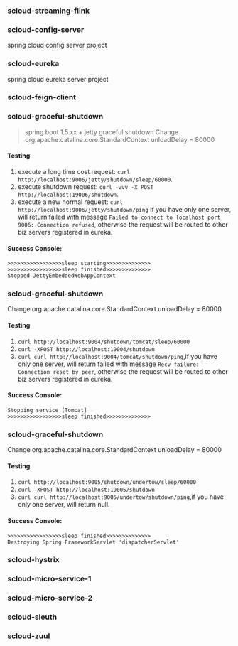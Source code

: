### scloud-streaming-flink


### scloud-config-server
spring cloud config server project


### scloud-eureka
spring cloud eureka server project


### scloud-feign-client


### scloud-graceful-shutdown
 > spring boot 1.5.xx + jetty graceful shutdown
 > Change org.apache.catalina.core.StandardContext unloadDelay = 80000

#### Testing
1. execute a long time cost request: `curl http://localhost:9006/jetty/shutdown/sleep/60000`.
2. execute shutdown request: `curl -vvv -X POST http://localhost:19006/shutdown`.
3. execute a new normal request: `curl http://localhost:9006/jetty/shutdown/ping` if you have only one server, will return failed with message `Failed to connect to localhost port 9006: Connection refused`, otherwise the request will be routed to other biz servers registered in eureka.

#### Success Console:
```
>>>>>>>>>>>>>>>>>sleep starting>>>>>>>>>>>>>>
>>>>>>>>>>>>>>>>>sleep finished>>>>>>>>>>>>>>
Stopped JettyEmbeddedWebAppContext
```


### scloud-graceful-shutdown
Change org.apache.catalina.core.StandardContext unloadDelay = 80000

#### Testing
1. `curl http://localhost:9004/shutdown/tomcat/sleep/60000`
2. `curl -XPOST http://localhost:19004/shutdown`
3. `curl curl http://localhost:9004/tomcat/shutdown/ping`,if you have only one server, will return failed with message `Recv failure: Connection reset by peer`, otherwise the request will be routed to other biz servers registered in eureka.

#### Success Console:
```>>>>>>>>>>>>>>>>>sleep starting>>>>>>>>>>>>>>
Stopping service [Tomcat]
>>>>>>>>>>>>>>>>>sleep finished>>>>>>>>>>>>>>
```


### scloud-graceful-shutdown
Change org.apache.catalina.core.StandardContext unloadDelay = 80000

#### Testing
1. `curl http://localhost:9005/shutdown/undertow/sleep/60000`
2. `curl -XPOST http://localhost:19005/shutdown`
3. `curl curl http://localhost:9005/undertow/shutdown/ping`,if you have only one server, will return null.

#### Success Console:
```>>>>>>>>>>>>>>>>>sleep starting>>>>>>>>>>>>>>
>>>>>>>>>>>>>>>>>sleep finished>>>>>>>>>>>>>>
Destroying Spring FrameworkServlet 'dispatcherServlet'
```


### scloud-hystrix


### scloud-micro-service-1


### scloud-micro-service-2


### scloud-sleuth


### scloud-zuul








